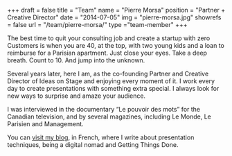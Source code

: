 +++
draft		= false
title		= "Team"
name		= "Pierre Morsa"
position 	= "Partner + Creative Director"
date 		= "2014-07-05"
img			= "pierre-morsa.jpg"
showrefs	= false
url			= "/team/pierre-morsa/"
type		="team-member"
+++

The best time to quit your consulting job and create a startup with zero Customers is when you are 40, at the top, with two young kids and a loan to reimburse for a Parisian apartment. Just close your eyes. Take a deep breath. Count to 10. And jump into the unknown.

Several years later, here I am, as the co-founding Partner and Creative Director of Ideas on Stage and enjoying every moment of it. I work every day to create presentations with something extra special. I always look for new ways to surprise and amaze your audience.

I was interviewed in the documentary “Le pouvoir des mots” for the Canadian television, and by several magazines, including Le Monde, Le Parisien and Management.

You can [visit my blog](https://www.pierremorsa.com/), in French, where I write about presentation techniques, being a digital nomad and Getting Things Done.
